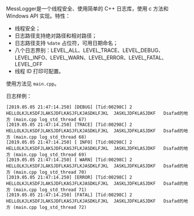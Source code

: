 

MessLogger是一个线程安全、使用简单的 C++ 日志库，使用 c 方法和 Windows API 实现。特性：

- 线程安全；
- 日志路径支持绝对路径和相对路径；
- 日志路径支持 `%date`  占位符，可用日期命名；
- 八个日志界别：LEVEL_ALL、LEVEL_TRACE、LEVEL_DEBUG、LEVEL_INFO、LEVEL_WARN、LEVEL_ERROR、LEVEL_FATAL、LEVEL_OFF 
- 线程 ID 打印可配置。



使用方法见 `main.cpp`。



日志样例：

```
[2019.05.05 21:47:14.250] [DEBUG] [Tid:00298C] 2 HELLOLKJLKSDFJLAKSJDFLKASJFLKJASDKLFJKL  JASKLJDFKLASJDKF   Dsafad的地方 (main.cpp log_std_thread 67)
[2019.05.05 21:47:14.250] [TRACE] [Tid:00298C] 2 HELLOLKJLKSDFJLAKSJDFLKASJFLKJASDKLFJKL  JASKLJDFKLASJDKF   Dsafad的地方 (main.cpp log_std_thread 68)
[2019.05.05 21:47:14.250] [ INFO] [Tid:00298C] 2 HELLOLKJLKSDFJLAKSJDFLKASJFLKJASDKLFJKL  JASKLJDFKLASJDKF   Dsafad的地方 (main.cpp log_std_thread 69)
[2019.05.05 21:47:14.250] [ WARN] [Tid:00298C] 2 HELLOLKJLKSDFJLAKSJDFLKASJFLKJASDKLFJKL  JASKLJDFKLASJDKF   Dsafad的地方 (main.cpp log_std_thread 70)
[2019.05.05 21:47:14.250] [ERROR] [Tid:00298C] 2 HELLOLKJLKSDFJLAKSJDFLKASJFLKJASDKLFJKL  JASKLJDFKLASJDKF   Dsafad的地方 (main.cpp log_std_thread 71)
[2019.05.05 21:47:14.250] [FATAL] [Tid:00298C] 2 HELLOLKJLKSDFJLAKSJDFLKASJFLKJASDKLFJKL  JASKLJDFKLASJDKF   Dsafad的地方 (main.cpp log_std_thread 72)
```

